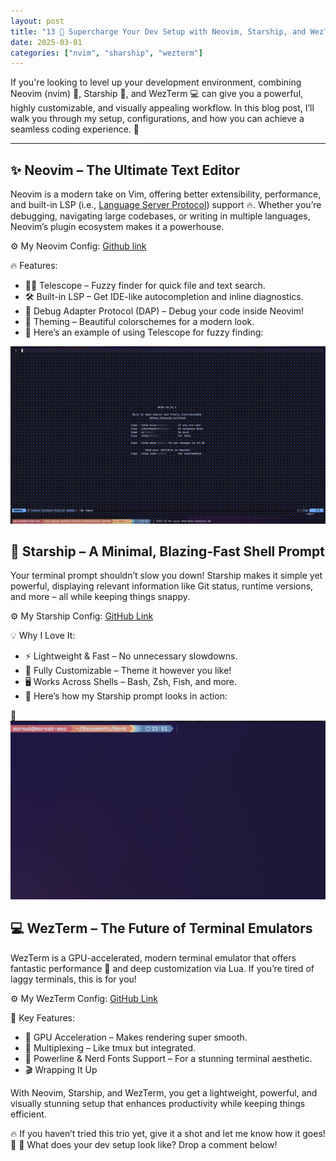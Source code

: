 ```yaml
---
layout: post
title: "13 🚀 Supercharge Your Dev Setup with Neovim, Starship, and WezTerm"
date: 2025-03-01
categories: ["nvim", "sharship", "wezterm"]
---
```


If you're looking to level up your development environment, combining Neovim (nvim) 📝, Starship 🚀, and WezTerm 💻 can give you a powerful, highly customizable, and visually appealing workflow. 
In this blog post, I’ll walk you through my setup, configurations, and how you can achieve a seamless coding experience. 🎯

---

## ✨ Neovim – The Ultimate Text Editor

Neovim is a modern take on Vim, offering better extensibility, performance, and built-in LSP (i.e., [Language Server Protocol](https://en.wikipedia.org/wiki/Language_Server_Protocol)) support 🔥.
Whether you’re debugging, navigating large codebases, or writing in multiple languages, Neovim’s plugin ecosystem makes it a powerhouse.

⚙️ My Neovim Config: [Github link](https://github.com/see-quick/dotfiles/tree/main/nvim)

🔥 Features:
- 🕵️‍♂️ Telescope – Fuzzy finder for quick file and text search.
- 🛠️ Built-in LSP – Get IDE-like autocompletion and inline diagnostics.
- 🐞 Debug Adapter Protocol (DAP) – Debug your code inside Neovim!
- 🎨 Theming – Beautiful colorschemes for a modern look.
- 🔹 Here’s an example of using Telescope for fuzzy finding:

![Telescope in Action](../../assets/images/13/telescope_magic.gif)

## 🚀 Starship – A Minimal, Blazing-Fast Shell Prompt

Your terminal prompt shouldn’t slow you down! Starship makes it simple yet powerful, displaying relevant information like Git status, runtime versions, and more – all while keeping things snappy.

⚙️ My Starship Config: [GitHub Link](https://github.com/see-quick/dotfiles/blob/main/starship.toml)

💡 Why I Love It:

- ⚡ Lightweight & Fast – No unnecessary slowdowns.
- 🎨 Fully Customizable – Theme it however you like!
- 🖥️ Works Across Shells – Bash, Zsh, Fish, and more.
- 🔹 Here’s how my Starship prompt looks in action:

📸 ![sharship_configuration.png](../../assets/images/13/sharship_configuration.png)

## 💻 WezTerm – The Future of Terminal Emulators

WezTerm is a GPU-accelerated, modern terminal emulator that offers fantastic performance 🚀 and deep customization via Lua. If you’re tired of laggy terminals, this is for you!

⚙️ My WezTerm Config: [GitHub Link](https://github.com/see-quick/dotfiles/blob/main/wezterm/wezterm.lua)

🎯 Key Features:
- 🚀 GPU Acceleration – Makes rendering super smooth.
- 🔗 Multiplexing – Like tmux but integrated.
- 🎨 Powerline & Nerd Fonts Support – For a stunning terminal aesthetic.
- 🎬 Wrapping It Up

With Neovim, Starship, and WezTerm, you get a lightweight, powerful, and visually stunning setup that enhances productivity while keeping things efficient.

🔥 If you haven’t tried this trio yet, give it a shot and let me know how it goes! 🚀
💬 What does your dev setup look like? Drop a comment below!

